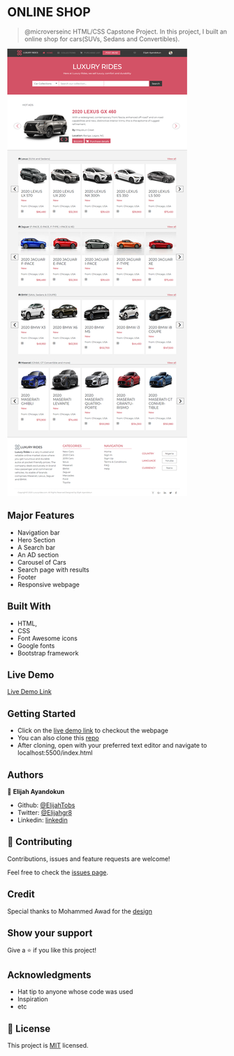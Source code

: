 # ONLINE SHOP

> @microverseinc HTML/CSS Capstone Project.
> In this project, I built an online shop for cars(SUVs,    Sedans and Convertibles).

![screenshot](/page_image.png)

## Major Features

- Navigation bar
- Hero Section
- A Search bar
- An AD section
- Carousel of Cars
- Search page with results
- Footer
- Responsive webpage

## Built With

- HTML,
- CSS
- Font Awesome icons
- Google fonts
- Bootstrap framework

## Live Demo

[Live Demo Link](https://raw.githack.com/ElijahTobs/Luxury-Motors/luxury/index.html)

## Getting Started

- Click on the [live demo link](https://raw.githack.com/ElijahTobs/Luxury-Motors/luxury/index.html) to checkout the webpage
- You can also clone this [repo](https://github.com/ElijahTobs/Luxury-Motors)
- After cloning, open with your preferred text editor and navigate to localhost:5500/index.html

## Authors

👤 **Elijah Ayandokun**

- Github: [@ElijahTobs](https://github.com/ElijahTobs)
- Twitter: [@Elijahgr8](https://twitter.com/Elijahgr8)
- Linkedin: [linkedin](https://linkedin.com/in/ayandokunelijah)

## 🤝 Contributing

Contributions, issues and feature requests are welcome!

Feel free to check the [issues page](issues/).

## Credit

Special thanks to Mohammed Awad for the [design](https://www.behance.net/gallery/24796463/ZATTIX)

## Show your support

Give a ⭐️ if you like this project!

## Acknowledgments

- Hat tip to anyone whose code was used
- Inspiration
- etc

## 📝 License

This project is [MIT](lic.url) licensed.

